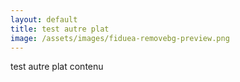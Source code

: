 ```yaml
---
layout: default
title: test autre plat
image: /assets/images/fiduea-removebg-preview.png
---
```

test autre plat contenu